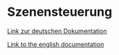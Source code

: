 # Szenensteuerung

[Link zur deutschen Dokumentation](https://www.symcon.de/de/service/dokumentation/modulreferenz/szenensteuerung/)

[Link to the english documentation](https://www.symcon.de/en/service/documentation/module-reference/scene-control/)